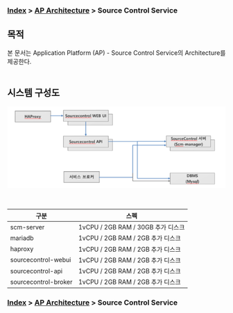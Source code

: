 ### [Index](https://github.com/okpc579/paasta-guide-new/blob/main/README.md) > [AP Architecture](../README.md) > Source Control Service

## 목적
본 문서는 Application Platform (AP) - Source Control Service의 Architecture를 제공한다.
<br><br>

## 시스템 구성도
![Source Control Service Architecture](image/source_control_architecture.PNG)

<br>

| 구분  | 스펙 |
|-------|-----|
| scm-server | 1vCPU / 2GB RAM / 30GB 추가 디스크 |
| mariadb | 1vCPU / 2GB RAM / 2GB 추가 디스크 |
| haproxy | 1vCPU / 2GB RAM / 2GB 추가 디스크 |
| sourcecontrol-webui | 1vCPU / 2GB RAM / 2GB 추가 디스크 |
| sourcecontrol-api | 1vCPU / 2GB RAM / 2GB 추가 디스크 |
| sourcecontrol-broker | 1vCPU / 2GB RAM / 2GB 추가 디스크 |


### [Index](https://github.com/okpc579/paasta-guide-new/blob/main/README.md) > [AP Architecture](../README.md) > Source Control Service

